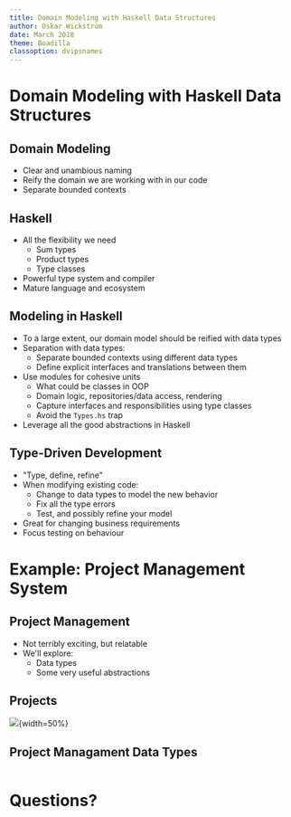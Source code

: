 ```yaml
---
title: Domain Modeling with Haskell Data Structures
author: Oskar Wickström
date: March 2018
theme: Boadilla
classoption: dvipsnames
---
```


# Domain Modeling with Haskell Data Structures

## Domain Modeling

* Clear and unambious naming
* Reify the domain we are working with in our code
* Separate bounded contexts

## Haskell

* All the flexibility we need
    - Sum types
    - Product types
    - Type classes
* Powerful type system and compiler
* Mature language and ecosystem

## Modeling in Haskell

* To a large extent, our domain model should be reified with data types
* Separation with data types:
    - Separate bounded contexts using different data types
    - Define explicit interfaces and translations between them
* Use modules for cohesive units
    - What could be classes in OOP
    - Domain logic, repositories/data access, rendering
    - Capture interfaces and responsibilities using type classes
    - Avoid the `Types.hs` trap
* Leverage all the good abstractions in Haskell

## Type-Driven Development

* "Type, define, refine"
* When modifying existing code:
    - Change to data types to model the new behavior
    - Fix all the type errors
    - Test, and possibly refine your model
* Great for changing business requirements
* Focus testing on behaviour

# Example: Project Management System

## Project Management

* Not terribly exciting, but relatable
* We'll explore:
    - Data types
    - Some very useful abstractions

## Projects

![](../uml/project.png){width=50%}

## Project Managament Data Types

``` {.haskell include=src/listings/data-structures/src/Project.hs snippet=project}
```

# Questions?

